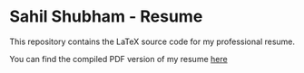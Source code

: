 # Sahil Shubham - Resume

This repository contains the LaTeX source code for my professional resume.

You can find the compiled PDF version of my resume [here](resume.pdf) 